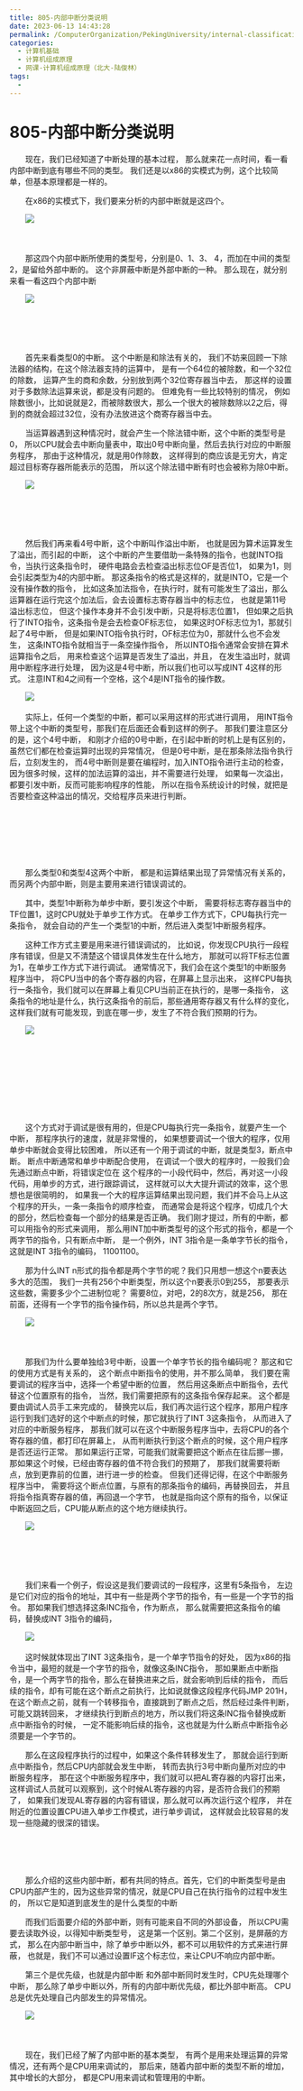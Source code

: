 ```yaml
---
title: 805-内部中断分类说明
date: 2023-06-13 14:43:28
permalink: /ComputerOrganization/PekingUniversity/internal-classification
categories:
  - 计算机基础
  - 计算机组成原理
  - 网课-计算机组成原理（北大-陆俊林）
tags:
  - 
---
```

# 805-内部中断分类说明

　　现在，我们已经知道了中断处理的基本过程， 那么就来花一点时间，看一看内部中断到底有哪些不同的类型。 我们还是以x86的实模式为例，这个比较简单，但基本原理都是一样的。  

<!-- more -->

　　在x86的实模式下，我们要来分析的内部中断就是这四个。 

　　![](https://image.peterjxl.com/blog/image-20220922073101-qhrdpzw.png)​

　　‍

　　那这四个内部中断所使用的类型号，分别是0、1、3、 4，而加在中间的类型2，是留给外部中断的。 这个非屏蔽中断是外部中断的一种。 那么现在，就分别来看一看这四个内部中断

　　![](https://image.peterjxl.com/blog/image-20220922073123-73vhd7r.png)​

　　‍

　　‍

　　首先来看类型0的中断。 这个中断是和除法有关的， 我们不妨来回顾一下除法器的结构，在这个除法器支持的运算中， 是有一个64位的被除数，和一个32位的除数， 运算产生的商和余数，分别放到两个32位寄存器当中去， 那这样的设置对于多数除法运算来说，都是没有问题的。 但难免有一些比较特别的情况， 例如除数很小，比如说就是2，而被除数很大，那么一个很大的被除数除以2之后，得到的商就会超过32位，没有办法放进这个商寄存器当中去。

　　当运算器遇到这种情况时，就会产生一个除法错中断，这个中断的类型号是0， 所以CPU就会去中断向量表中，取出0号中断向量，然后去执行对应的中断服务程序， 那由于这种情况，就是用0作除数， 这样得到的商应该是无穷大，肯定超过目标寄存器所能表示的范围， 所以这个除法错中断有时也会被称为除0中断。 

　　![](https://image.peterjxl.com/blog/image-20220922073230-do2ikyd.png)​

　　‍

　　‍

　　然后我们再来看4号中断，这个中断叫作溢出中断， 也就是因为算术运算发生了溢出，而引起的中断， 这个中断的产生要借助一条特殊的指令，也就INTO指令，当执行这条指令时， 硬件电路会去检查溢出标志位OF是否位1， 如果为1，则会引起类型为4的内部中断。 那这条指令的格式是这样的，就是INTO，它是一个没有操作数的指令， 比如这条加法指令，在执行时，就有可能发生了溢出，那么运算器在运行完这个加法后，会去设置标志寄存器当中的标志位， 也就是第11号溢出标志位， 但这个操作本身并不会引发中断，只是将标志位置1， 但如果之后执行了INTO指令，这条指令是会去检查OF标志位， 如果这时OF标志位为1，那就引起了4号中断， 但是如果INTO指令执行时，OF标志位为0，那就什么也不会发生， 这条INTO指令就相当于一条空操作指令， 所以INTO指令通常会安排在算术运算指令之后， 用来检查这个运算是否发生了溢出，并且， 在发生溢出时，就调用中断程序进行处理， 因为这是4号中断，所以我们也可以写成INT 4这样的形式。 注意INT和4之间有一个空格，这个4是INT指令的操作数。 

　　![](https://image.peterjxl.com/blog/image-20220922073422-98u2qro.png)​

　　实际上，任何一个类型的中断，都可以采用这样的形式进行调用， 用INT指令带上这个中断的类型号，那我们在后面还会看到这样的例子。 那我们要注意区分的是，这个4号中断， 和刚才介绍的0号中断，在引起中断的时机上是有区别的， 虽然它们都在检查运算时出现的异常情况， 但是0号中断，是在那条除法指令执行后，立刻发生的， 而4号中断则是要在编程时，加入INTO指令进行主动的检查，因为很多时候，这样的加法运算的溢出，并不需要进行处理， 如果每一次溢出，都要引发中断，反而可能影响程序的性能， 所以在指令系统设计的时候，就把是否要检查这种溢出的情况，交给程序员来进行判断。 

　　‍

　　‍

　　‍

　　那么类型0和类型4这两个中断， 都是和运算结果出现了异常情况有关系的， 而另两个内部中断，则是主要用来进行错误调试的。 

　　其中，类型1中断称为单步中断，要引发这个中断， 需要将标志寄存器当中的TF位置1，这时CPU就处于单步工作方式。 在单步工作方式下，CPU每执行完一条指令， 就会自动的产生一个类型1的中断，然后进入类型1中断服务程序。 

　　这种工作方式主要是用来进行错误调试的， 比如说，你发现CPU执行一段程序有错误，但是又不清楚这个错误具体发生在什么地方， 那就可以将TF标志位置为1，在单步工作方式下进行调试。 通常情况下，我们会在这个类型1的中断服务程序当中， 将CPU当中的各个寄存器的内容，在屏幕上显示出来， 这样CPU每执行一条指令，我们就可以在屏幕上看见CPU当前正在执行的，是哪一条指令， 这条指令的地址是什么，执行这条指令的前后，那些通用寄存器又有什么样的变化， 这样我们就有可能发现，到底在哪一步，发生了不符合我们预期的行为。 

　　![](https://image.peterjxl.com/blog/image-20220922073637-akye0l4.png)​

　　‍

　　‍

　　‍

　　‍

　　这个方式对于调试是很有用的，但是CPU每执行完一条指令，就要产生一个中断， 那程序执行的速度，就是非常慢的， 如果想要调试一个很大的程序，仅用单步中断就会变得比较困难， 所以还有一个用于调试的中断，就是类型3，断点中断。 断点中断通常和单步中断配合使用， 在调试一个很大的程序时，一般我们会先通过断点中断，将错误定位在 这个程序的一小段代码中，然后，再对这一小段代码，用单步的方式，进行跟踪调试， 这样就可以大大提升调试的效率，这个思想也是很简明的， 如果我一个大的程序运算结果出现问题，我们并不会马上从这个程序的开头，一条一条指令的顺序检查， 而通常会是将这个程序，切成几个大的部分，然后检查每一个部分的结果是否正确。 我们刚才提过，所有的中断，都可以用指令的形式来调用， 那么用INT加中断类型号的这个形式的指令，都是一个两字节的指令，只有断点中断， 是一个例外，INT 3指令是一条单字节长的指令，这就是INT 3指令的编码， 11001100。

　　那为什么INT n形式的指令都是两个字节的呢？我们只用想一想这个n要表达多大的范围， 我们一共有256个中断类型，所以这个n要表示0到255， 那要表示这些数，需要多少个二进制位呢？ 需要8位，对吧，2的8次方，就是256， 那在前面，还得有一个字节的指令操作码，所以总共是两个字节。 

　　![](https://image.peterjxl.com/blog/image-20220922074641-zwj12v7.png)​

　　‍

　　那我们为什么要单独给3号中断，设置一个单字节长的指令编码呢？ 那这和它的使用方式是有关系的， 这个断点中断指令的使用，并不那么简单， 我们要在需要调试的程序当中，选择一个希望中断的位置， 然后用这条断点中断指令，去代替这个位置原有的指令， 当然，我们需要把原有的这条指令保存起来。 这个都是要由调试人员手工来完成的， 替换完以后，我们再次运行这个程序，那用户程序 运行到我们选好的这个中断点的时候，那它就执行了INT 3这条指令， 从而进入了对应的中断服务程序， 那我们就可以在这个中断服务程序当中，去将CPU的各个寄存器的值，都打印在屏幕上， 从而判断执行到这个断点的时候，这个用户程序是否还运行正常。 那如果运行正常，可能我们就需要把这个断点在往后挪一挪， 那如果这个时候，已经由寄存器的值不符合我们的预期了， 那我们就需要将断点，放到更靠前的位置，进行进一步的检查。 但我们还得记得，在这个中断服务程序当中， 需要将这个断点位置，与原有的那条指令的编码，再替换回去， 并且将指令指真寄存器的值，再回退一个字节， 也就是指向这个原有的指令，以保证中断返回之后，CPU能从断点的这个地方继续执行。 

　　![](https://image.peterjxl.com/blog/image-20220922074736-vln0amr.png)​

　　‍

　　‍

　　我们来看一个例子，假设这是我们要调试的一段程序，这里有5条指令， 左边是它们对应的指令的地址，其中有一些是两个字节的指令，有一些是一个字节的指令。 那如果我们想选择这条INC指令，作为断点， 那么就需要把这条指令的编码，替换成INT 3指令的编码， 

　　![](https://image.peterjxl.com/blog/image-20220922074855-mhieao7.png)​

　　这时候就体现出了INT 3这条指令，是一个单字节指令的好处， 因为x86的指令当中，最短的就是一个字节的指令，就像这条INC指令， 那如果断点中断指令，是一个两字节的指令，那么在替换进来之后，就会影响到后续的指令， 而后续的指令，却有可能在这个断点之前执行，比如说就像这段程序代码JMP 201H， 在这个断点之前，就有一个转移指令，直接跳到了断点之后，然后经过条件判断，可能又跳转回来， 才继续执行到断点的地方，所以我们将这条INC指令替换成断点中断指令的时候， 一定不能影响后续的指令，这也就是为什么断点中断指令必须要是一个字节的。 

　　那么在这段程序执行的过程中，如果这个条件转移发生了， 那就会运行到断点中断指令，然后CPU内部就会发生中断， 转而去执行3号中断向量所对应的中断服务程序， 那在这个中断服务程序中，我们就可以把AL寄存器的内容打出来， 这样调试人员就可以观察到，这个时候AL寄存器的内容，是否符合我们的预期了， 如果我们发现AL寄存器的内容有错误，那么就可以再次运行这个程序， 并在附近的位置设置CPU进入单步工作模式，进行单步调试， 这样就会比较容易的发现一些隐藏的很深的错误。 

　　‍

　　‍

　　那么介绍的这些内部中断，都有共同的特点。首先，它们的中断类型号是由CPU内部产生的，因为这些异常的情况，就是CPU自己在执行指令的过程中发生的， 所以它是知道到底发生的是什么类型的中断

　　而我们后面要介绍的外部中断，则有可能来自不同的外部设备， 所以CPU需要去读取外设，以得知中断类型号， 这是第一个区别。第二个区别，是屏蔽的方式， 那么在内部中断当中，除了单步中断以外，都不可以用软件的方式来进行屏蔽， 也就是，我们不可以通过设置IF这个标志位，来让CPU不响应内部中断。 

　　第三个是优先级，也就是内部中断 和外部中断同时发生时，CPU先处理哪个中断， 那么除了单步中断以外，所有的内部中断优先级，都比外部中断高。 CPU总是优先处理自己内部发生的异常情况。

　　![](https://image.peterjxl.com/blog/image-20220922075047-vwy5aam.png)​

　　‍

　　现在，我们已经了解了内部中断的基本类型， 有两个是用来处理运算的异常情况，还有两个是CPU用来调试的， 那后来，随着内部中断的类型不断的增加，其中增长的大部分， 都是CPU用来调试和管理用的中断。
